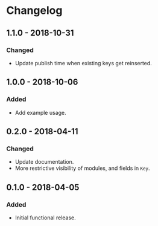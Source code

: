 # Changelog

## 1.1.0 - 2018-10-31

### Changed

 - Update publish time when existing keys get reinserted.

## 1.0.0 - 2018-10-06

### Added

 - Add example usage.

## 0.2.0 - 2018-04-11

### Changed

 - Update documentation.
 - More restrictive visibility of modules, and fields in `Key`.

## 0.1.0 - 2018-04-05

### Added

 - Initial functional release.
